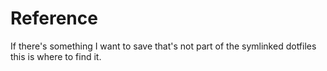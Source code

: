 # Reference

If there's something I want to save that's not part of the symlinked dotfiles this is where to find it.

